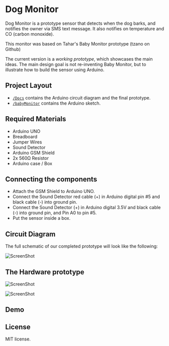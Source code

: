 Dog Monitor
============

Dog Monitor is a prototype sensor that detects when the dog barks, and notifies the owner via SMS text message.  It also notifies on temperature and CO (carbon monoxide). 

This monitor was based on Tahar's Baby Monitor prototype (tzano on Github)

The current version is a *working prototype*, which showcases the main ideas. The main design goal is not re-inventing Baby Monitor, but to illustrate how to build the sensor using Arduino.

## Project Layout

* [`/Docs`](Docs) contains the Arduino circuit diagram and the final prototype.
* [`/babyMonitor`](babyMonitor) contains the Arduino sketch. 
   
## Required Materials

- Arduino UNO 
- Breadboard
- Jumper Wires
- Sound Detector
- Arduino GSM Shield 
- 2x 560Ω Resistor
- Arduino case / Box 

## Connecting the components

- Attach the GSM Shield to Arduino UNO.
- Connect the Sound Detector red cable (+) in Arduino digital pin #5 and black cable (-) into ground pin.
- Connect the Sound Detector (+) in Arduino digital 3.5V and black cable (-) into ground pin, and Pin A0 to pin #5.
- Put the sensor inside a box.

## Circuit Diagram 

The full schematic of our completed prototype will look like the following:

![ScreenShot](/Docs/Circuit_Diagram.jpg)


## The Hardware prototype

![ScreenShot](/Docs/prototype_1.jpg)

![ScreenShot](/Docs/prototype_2.jpg)


## Demo

## License

MIT license.
